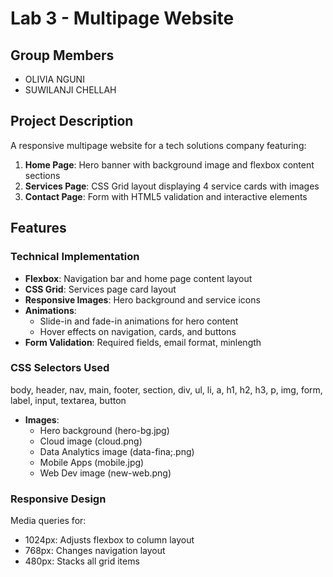 # Lab 3 - Multipage Website

## Group Members
- OLIVIA NGUNI
- SUWILANJI CHELLAH

## Project Description
A responsive multipage website for a tech solutions company featuring:
1. **Home Page**: Hero banner with background image and flexbox content sections
2. **Services Page**: CSS Grid layout displaying 4 service cards with images
3. **Contact Page**: Form with HTML5 validation and interactive elements

## Features
### Technical Implementation
- **Flexbox**: Navigation bar and home page content layout
- **CSS Grid**: Services page card layout
- **Responsive Images**: Hero background and service icons
- **Animations**: 
  - Slide-in and fade-in animations for hero content
  - Hover effects on navigation, cards, and buttons
- **Form Validation**: Required fields, email format, minlength

### CSS Selectors Used

body, header, nav, main, footer, section, div, ul, li, a, h1, h2, h3, p, img, form, label, input, textarea, button

- **Images**:
  - Hero background (hero-bg.jpg)
  - Cloud image (cloud.png)
  - Data Analytics image (data-fina;.png)
  - Mobile Apps (mobile.jpg)
  - Web Dev image (new-web.png)

### Responsive Design
Media queries for:
- 1024px: Adjusts flexbox to column layout
- 768px: Changes navigation layout
- 480px: Stacks all grid items

